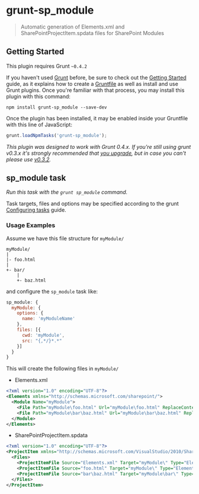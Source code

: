 # grunt-sp_module

> Automatic generation of Elements.xml and SharePointProjectItem.spdata files for SharePoint Modules


## Getting Started
This plugin requires Grunt `~0.4.2`

If you haven't used [Grunt](http://gruntjs.com/) before, be sure to check out the [Getting Started](http://gruntjs.com/getting-started) guide, as it explains how to create a [Gruntfile](http://gruntjs.com/sample-gruntfile) as well as install and use Grunt plugins. Once you're familiar with that process, you may install this plugin with this command:

```shell
npm install grunt-sp_module --save-dev
```

Once the plugin has been installed, it may be enabled inside your Gruntfile with this line of JavaScript:

```js
grunt.loadNpmTasks('grunt-sp_module');
```

*This plugin was designed to work with Grunt 0.4.x. If you're still using grunt v0.3.x it's strongly recommended that [you upgrade](http://gruntjs.com/upgrading-from-0.3-to-0.4), but in case you can't please use [v0.3.2](https://github.com/gruntjs/grunt-contrib-clean/tree/grunt-0.3-stable).*


## sp_module task
_Run this task with the `grunt sp_module` command._

Task targets, files and options may be specified according to the grunt [Configuring tasks](http://gruntjs.com/configuring-tasks) guide.

### Usage Examples

Assume we have this file structure for `myModule/`

```
myModule/
|
|- foo.html
|
+- bar/
    |
    +- baz.html
```

and configure the `sp_module` task like:

```js
sp_module: {
  myModule: {
    options: {
      name: 'myModuleName'
    },
    files: [{
      cwd: 'myModule',
      src: "{,*/}*.*"
    }]
  }
}
```

This will create the following files in `myModule/`

  * Elements.xml

```xml
<?xml version="1.0" encoding="UTF-8"?>
<Elements xmlns="http://schemas.microsoft.com/sharepoint/">
  <Module Name="myModule">
    <File Path="myModule\foo.html" Url="myModule\foo.html" ReplaceContent="TRUE"/>
    <File Path="myModule\bar\baz.html" Url="myModule\bar\baz.html" ReplaceContent="TRUE"/>
  </Module>
</Elements>
```

  * SharePointProjectItem.spdata

```xml
<?xml version="1.0" encoding="UTF-8"?>
<ProjectItem xmlns="http://schemas.microsoft.com/VisualStudio/2010/SharePointTools/SharePointProjectItemModel" Type="Microsoft.VisualStudio.SharePoint.Module" DefaultFile="Elements.xml" SupportedTrustLevels="All" SupportedDeploymentScopes="Web, Site">
  <Files>
    <ProjectItemFile Source="Elements.xml" Target="myModule\" Type="ElementManifest"/>
    <ProjectItemFile Source="foo.html" Target="myModule\" Type="ElementFile"/>
    <ProjectItemFile Source="bar\baz.html" Target="myModule\bar\" Type="ElementFile"/>
  </Files>
</ProjectItem>
```
